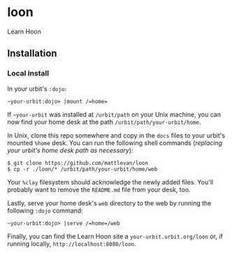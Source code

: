 # loon
Learn Hoon

## Installation

### Local install

In your urbit's `:dojo`:
```
~your-urbit:dojo> |mount /=home=
```
If `~your-urbit` was installed at `/urbit/path` on your Unix machine, you can
now find your home desk at the path `/urbit/path/your-urbit/home`.

In Unix, clone this repo somewhere and copy in the `docs` files to your urbit's
mounted `%home` desk. You can run the following shell commands (*replacing your
urbit's home desk path as necessary*):
```
$ git clone https://github.com/mattlevan/loon
$ cp -r ./loon/* /urbit/path/your-urbit/home/web
```
Your `%clay` filesystem should acknowledge the newly added files.
You'll probably want to remove the `README.md` file from your desk, too.

Lastly, serve your home desk's `web` directory to the web by running the
following `:dojo` command:
```
~your-urbit:dojo> |serve /=home=/web
```
Finally, you can find the Learn Hoon site a `your-urbit.urbit.org/loon` or, 
if running locally, `http://localhost:8080/loon`.
